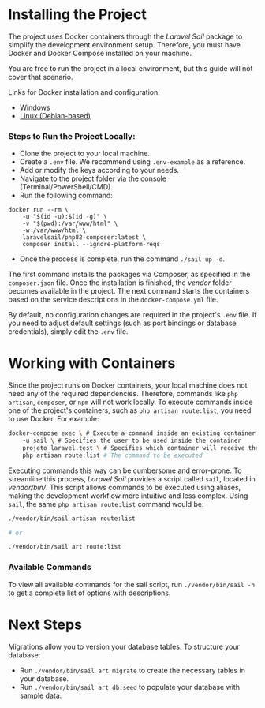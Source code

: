 # Installing the Project

The project uses Docker containers through the *Laravel Sail* package to simplify the development environment setup. Therefore, you must have Docker and Docker Compose installed on your machine.

You are free to run the project in a local environment, but this guide will not cover that scenario.

Links for Docker installation and configuration:

- [Windows](https://docs.docker.com/docker-for-windows/install/)
- [Linux (Debian-based)](https://docs.docker.com/engine/install/ubuntu/)

### Steps to Run the Project Locally:

- Clone the project to your local machine.
- Create a `.env` file. We recommend using `.env-example` as a reference.
- Add or modify the keys according to your needs.
- Navigate to the project folder via the console (Terminal/PowerShell/CMD).
- Run the following command:

```shell
docker run --rm \
    -u "$(id -u):$(id -g)" \
    -v "$(pwd):/var/www/html" \
    -w /var/www/html \
    laravelsail/php82-composer:latest \
    composer install --ignore-platform-reqs
```

- Once the process is complete, run the command `./sail up -d`.

The first command installs the packages via Composer, as specified in the `composer.json` file. Once the installation is finished, the *vendor* folder becomes available in the project. The next command starts the containers based on the service descriptions in the `docker-compose.yml` file.

By default, no configuration changes are required in the project's `.env` file. If you need to adjust default settings (such as port bindings or database credentials), simply edit the `.env` file.

# Working with Containers

Since the project runs on Docker containers, your local machine does not need any of the required dependencies. Therefore, commands like `php artisan`, `composer`, or `npm` will not work locally. To execute commands inside one of the project's containers, such as `php artisan route:list`, you need to use Docker. For example:

```bash
docker-compose exec \ # Execute a command inside an existing container
    -u sail \ # Specifies the user to be used inside the container
    projeto_laravel.test \ # Specifies which container will receive the command
    php artisan route:list # The command to be executed
```

Executing commands this way can be cumbersome and error-prone. To streamline this process, *Laravel Sail* provides a script called `sail`, located in *vendor/bin/*. This script allows commands to be executed using aliases, making the development workflow more intuitive and less complex. Using `sail`, the same `php artisan route:list` command would be:

```bash
./vendor/bin/sail artisan route:list

# or

./vendor/bin/sail art route:list
```

### Available Commands

To view all available commands for the sail script, run `./vendor/bin/sail -h` to get a complete list of options with descriptions.

# Next Steps

Migrations allow you to version your database tables. To structure your database:

- Run `./vendor/bin/sail art migrate` to create the necessary tables in your database.
- Run `./vendor/bin/sail art db:seed` to populate your database with sample data.
